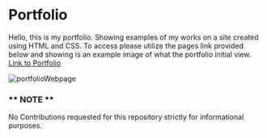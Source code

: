 # Portfolio

Hello, this is my portfolio. Showing examples of my works on a site created using HTML and CSS. To access please utilize the pages link provided below and showing is an example image of what the portfolio initial view.
<a href='https://clind3.github.io/Portfolio2.0/' target='blank'>Link to Portfolio</a>

![portfolioWebpage](https://user-images.githubusercontent.com/73320520/132400621-a55ae762-dd63-4bd7-ad71-0548cc65314e.PNG)


### ** NOTE **
No Contributions requested for this repository strictly for informational purposes.
